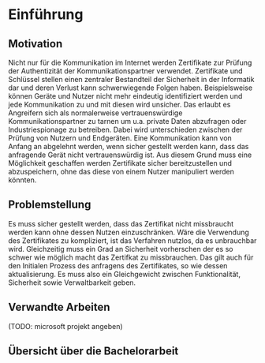 # Einführung

## Motivation
Nicht nur für die Kommunikation im Internet werden Zertifikate zur Prüfung der Authentizität der Kommunikationspartner verwendet. Zertifikate und Schlüssel stellen einen zentraler Bestandteil der Sicherheit in der Informatik dar und deren Verlust kann schwerwiegende Folgen haben. Beispielsweise können Geräte und Nutzer nicht mehr eindeutig identifiziert werden und jede Kommunikation zu und mit diesen wird unsicher. Das erlaubt es Angreifern sich als normalerweise vertrauenswürdige Kommunikationspartner zu tarnen um u.a. private Daten abzufragen oder Industriespionage zu betreiben. Dabei wird unterschieden zwischen der Prüfung von Nutzern und Endgeräten. Eine Kommunikation kann von Anfang an abgelehnt werden, wenn sicher gestellt werden kann, dass das anfragende Gerät nicht vertrauenswürdig ist. Aus diesem Grund muss eine Möglichkeit geschaffen werden Zertifikate sicher bereitzustellen und abzuspeichern, ohne das diese von einem Nutzer manipuliert werden könnten.

## Problemstellung
Es muss sicher gestellt werden, dass das Zertifikat nicht missbraucht werden kann ohne dessen Nutzen einzuschränken. Wäre die Verwendung des Zertifikates zu kompliziert, ist das Verfahren nutzlos, da es unbrauchbar wird. Gleichzeitig muss ein Grad an Sicherheit vorherschen der es so schwer wie möglich macht das Zertifkat zu missbrauchen. Das gilt auch für den Initialen Prozess des anfragens des Zertifikates, so wie dessen aktualisierung. Es muss also ein Gleichgewicht zwischen Funktionalität, Sicherheit sowie Verwaltbarkeit geben.

## Verwandte Arbeiten
(TODO: microsoft projekt angeben)

## Übersicht über die Bachelorarbeit
